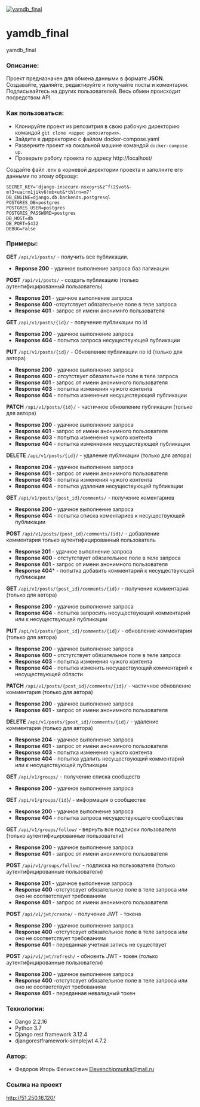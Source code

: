 [![yamdb_final](https://github.com/frizzz17/yamdb_final/actions/workflows/yamdb_workflow.yml/badge.svg)](https://github.com/frizzz17/yamdb_final/actions)

# yamdb_final
yamdb_final

### Описание:
Проект предназначен для обмена данными в формате **JSON**. Создавайте, удаляйте, редактируйте и получайте посты и коментарии. Подписывайтесь на других пользователей. Весь обмен происходит посредством API.

### Как пользоваться:
- Клонируйте проект из репозитрия в свою рабочую директорию командой ```git clone <адрес репозитория>```.
- Зайдите в дирректорию с файлом docker-compose.yaml
- Разверните проект на локальной машине командой ```docker-compose up```.
- Проверьте работу проекта по адресу http://localhost/

Создайте файл .env в корневой директории проекта и заполните его данными по этому
образцу:

```
SECRET_KEY='django-insecure-nsxoy+s&z^f(2$vot&-m!3+uacrm1jikv6!mb+ut&*thlrn=m7'
DB_ENGINE=django.db.backends.postgresql
POSTGRES_DB=postgres
POSTGRES_USER=postgres
POSTGRES_PASSWORD=postgres
DB_HOST=db
DB_PORT=5432
DEBUG=False
```

### Примеры:
**GET** ```/api/v1/posts/``` - получить все публикации.
- **Reponse 200**  - удачное выполнение запроса баз пагинации

**POST** ```/api/v1/posts/``` - создать публикацию (только аутентифицированный пользователь)
 - **Response 201** - удачное выполнение запроса
 - **Response 400** -отсутствует обязательное поле в теле запроса
 - **Response 401** - запрос от имени анонимнго пользователя


 **GET** ```/api/v1/posts/{id}/``` - получение публикации по id
- **Response 200** - удачное выполнение запроса
- **Response 404** - попытка запроса несуществующей публикации
 
**PUT** ```/api/v1/posts/{id}/``` - Обновление публикации по id (только для автора)
- **Response 200** - удачное выполнение запроса
- **Response 400** - отсутствует обязательное поле в теле запроса
- **Response 401** - запрос от имени анонимного пользователя
- **Response 403** - попытка изменения чужого контента
- **Response 404** - попытка изменения несуществующей публикации

**PATCH** ```/api/v1/posts/{id}/``` - частичное обновление публикации (только для автора)
- **Response 200** - удачное выполнение запроса
- **Response 401** - запрос от имени анонимного пользователя
- **Response 403** - попытка изменения чужого контента
- **Response 404** - попытка изменнения несуществующей публикации

**DELETE** ```/api/v1/posts/{id}/``` - удаление публикации (только для автора)
- **Response 204** - удачное выполнение запроса
- **Response 401** - запрос от имени анонимного пользователя
- **Response 403** - попытка изменения чужого контента
- **Response 404** - попытка удаления несуществующей публикации

**GET** ```/api/v1/posts/{post_id}/comments/``` - получение коментариев
- **Response 200** - удачное выполнение запроса
- **Response 404** - попытка списка коментариев к несуществующей публикации

**POST** ```/api/v1/posts/{post_id}/comments/{id}/``` - добавление комментария только аутентифицированный пользователь
- **Response 201** - удачное выполнение запроса
- **Response 400** - отстутствует обязательное поле в теле запроса
- **Response 401** - запрос от имени анонимного пользователя
- **Response 404*** - попытка добавить комментарий к несуществующей публикации

**GET** ```/api/v1/posts/{post_id}/comments/{id}/``` - получение комментария (только для автора)
- **Response 200** - удачное выполнение запроса
- **Response 404** - попытка запросить несуществующий комментарий или к несуществующей публикации

**PUT** ```/api/v1/posts/{post_id}/comments/{id}/``` - обновление комментария (только для автора)
- **Response 200** - удачное выполнение запроса
- **Response 400** - отстутствует обязательное поле в теле запроса
- **Response 403** - попытка изменения чужого контента
- **Response 404** - попытка изменить несуществующий комментарий к несуществующей области

**PATCH** ```/api/v1/posts/{post_id}/comments/{id}/``` - частичное обновление комментария (только для автора)
- **Response 200** - удачное выполнение запроса
- **Response 401** - запрос от имени анонимного пользователя

**DELETE** ```/api/v1/posts/{post_id}/comments/{id}/``` - удаление комментария (только для автора)
- **Response 204** - удачное выполнение запроса
- **Response 401** - запрос от имени анонимного пользователя
- **Response 403** - попытка изменения чужого контента
- **Response 404** - попытка удалить несуществующий комментарий или к несуществующей публикации

**GET** ```/api/v1/groups/``` - получение списка сообществ
- **Response 200** - удачное выполнение запроса

**GET** ```/api/v1/groups/{id}```/ - информация о сообществе
- **Response 200** - удачное выполнение запроса
- **Response 404** - попытка запроса несуществующего сообщества

**GET** ```/api/v1/groups/follow/``` - вернуть все подписки пользователя (только аутентифицированные пользователи)
- **Response 200** - удачное выполнение запроса
- **Response 401** - запрос от имени анонимного пользователя

**POST** ```/api/v1/groups/follow/``` - подписка на пользователя (только аутентифицированные пользователи)
- **Response 201** - удачное выполнение запроса
- **Response 400** -отстутсвует обязательное поле в теле запроса или оно не соответствует требованиям
- **Response 401** - запрос от имени анонимного пользователя

**POST** ```/api/v1/jwt/create/``` - получение JWT - токена
- **Response 200** - удачное выполнение запроса
- **Response 400** -отстутсвует обязательное поле в теле запроса или оно не соответствует требованиям
- **Response 401** - переданная учетная запись не существует

**POST** ```/api/v1/jwt/refresh/``` - обновить JWT - токен (только аутентифицированные пользователи)
- **Response 200** - удачное выполнение запроса
- **Response 400** -отстутсвует обязательное поле в теле запроса или оно не соответствует требованиям
- **Response 401** - переданная невалидный токен

### Технологии:
* Dango 2.2.16
* Python 3.7
* Django rest framework 3.12.4
* djangorestframework-simplejwt 4.7.2

### Автор:
- Федоров Игорь Феликсович
Elevenchipmunks@mail.ru

### Ссылка на проект
http://51.250.16.120/
